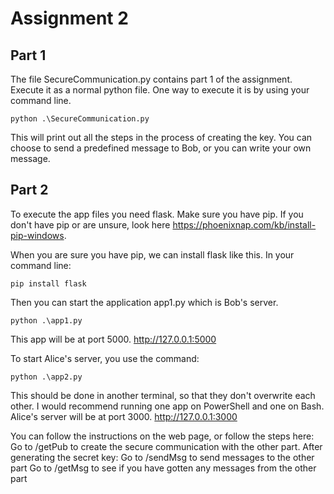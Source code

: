 # Assignment 2

## Part 1
The file SecureCommunication.py contains part 1 of the assignment. 
Execute it as a normal python file.
One way to execute it is by using your command line.
```
python .\SecureCommunication.py
```

This will print out all the steps in the process of creating the key. 
You can choose to send a predefined message to Bob, or you can write your own message.


## Part 2
To execute the app  files you need flask. Make sure you have pip. If you don't have pip or are unsure, look here https://phoenixnap.com/kb/install-pip-windows.

When you are sure you have pip, we can install flask like this.
In your command line:
```
pip install flask
```

Then you can start the application app1.py which is Bob's server.
```
python .\app1.py
```
This app will be at port 5000. http://127.0.0.1:5000

To start Alice's server, you use the command:
```
python .\app2.py
```
This should be done in another terminal, so that they don't overwrite each other. I would recommend running one app on PowerShell and one on Bash. 
Alice's server will be at port 3000. http://127.0.0.1:3000

You can follow the instructions on the web page, or follow the steps here:
Go to /getPub to create the secure communication with the other part.
After generating the secret key:
Go to /sendMsg to send messages to the other part
Go to /getMsg to see if you have gotten any messages from the other part